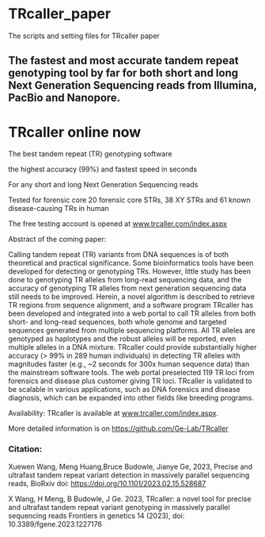 # TRcaller_paper
The scripts and setting files for TRcaller paper
## The fastest and most accurate tandem repeat genotyping tool by far for both short and long Next Generation Sequencing reads from Illumina, PacBio and Nanopore.


# TRcaller online now

The best tandem repeat (TR) genotyping software  

the highest accuracy (99%) and fastest speed in seconds

For any short and long Next Generation Sequencing reads 

Tested for forensic core 20 forensic core STRs, 38 XY STRs and 61 known disease-causing TRs in human

The free testing account is opened at www.trcaller.com/index.aspx

Abstract of the coming paper:

Calling tandem repeat (TR) variants from DNA sequences is of both theoretical and practical significance. Some bioinformatics tools have been developed for detecting or genotyping TRs. However, little study has been done to genotyping TR alleles from long-read sequencing data, and the accuracy of genotyping TR alleles from next generation sequencing data still needs to be improved. Herein, a novel algorithm is described to retrieve TR regions from sequence alignment, and a software program TRcaller has been developed and integrated into a web portal to call TR alleles from both short- and long-read sequences, both whole genome and targeted sequences generated from multiple sequencing platforms. All TR alleles are genotyped as haplotypes and the robust alleles will be reported, even multiple alleles in a DNA mixture. TRcaller could provide substantially higher accuracy (> 99% in 289 human individuals) in detecting TR alleles with magnitudes faster (e.g., ~2 seconds for 300x human sequence data) than the mainstream software tools. The web portal preselected 119 TR loci from forensics and disease plus customer giving TR loci. TRcaller is validated to be scalable in various applications, such as DNA forensics and disease diagnosis, which can be expanded into other fields like breeding programs.

Availability: TRcaller is available at www.trcaller.com/index.aspx.

More detailed information is on https://github.com/Ge-Lab/TRcaller  


### <B> Citation:</B>

Xuewen Wang, Meng Huang,Bruce Budowle, Jianye Ge, 2023, Precise and ultrafast tandem repeat variant detection in massively parallel sequencing reads, BioRxiv
doi: https://doi.org/10.1101/2023.02.15.528687

X Wang, H Meng, B Budowle, J Ge. 2023, TRcaller: a novel tool for precise and ultrafast tandem repeat variant genotyping in massively parallel sequencing reads
Frontiers in genetics 14 (2023), doi: 10.3389/fgene.2023.1227176
